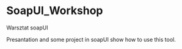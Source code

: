# SoapUI_Workshop
Warsztat soapUI

Presantation and some project in soapUI show how to use this tool.

